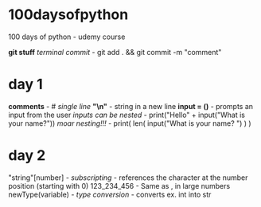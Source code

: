 # 100daysofpython

100 days of python - udemy course

**git stuff** 
 *terminal commit* - git add . && git commit -m "comment"
# day 1

**comments** - # *single line*
**"\n"** - string in a new line
**input = ()** - prompts an input from the user
   *inputs can be nested* - print("Hello" + input("What is your name?"))
   *moar nesting!!!* - print( len( input("What is your name? ") ) )

# day 2

"string"[number] - *subscripting* - references the character at the number position (starting with 0)
123_234_456 - Same as , in large numbers
newType(variable) - *type conversion* - converts ex. int into str
